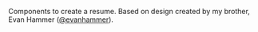 Components to create a resume. Based on design created by my brother, Evan Hammer ([@evanhammer](https://github.com/evanhammer)).
